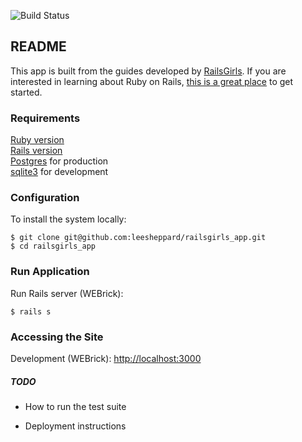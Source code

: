 ![Build Status](https://codeship.com/projects/6c1d3eb0-25d9-0135-923a-76ec0d7a655b/status?branch=master)

## README

This app is built from the guides developed by [RailsGirls](http://railsgirls.com/). If you are interested in learning about Ruby on Rails, [this is a great place](http://guides.railsgirls.com/app) to get started.

### Requirements

[Ruby version](.ruby-version)<br />
[Rails version](Gemfile#L10)<br />
[Postgres](#) for production<br />
[sqlite3](#) for development

### Configuration

To install the system locally:

	$ git clone git@github.com:leesheppard/railsgirls_app.git
	$ cd railsgirls_app
	
### Run Application

Run Rails server (WEBrick):

    $ rails s

### Accessing the Site

Development (WEBrick): [http://localhost:3000](http://localhost:3000)

##### TODO
* How to run the test suite

* Deployment instructions
